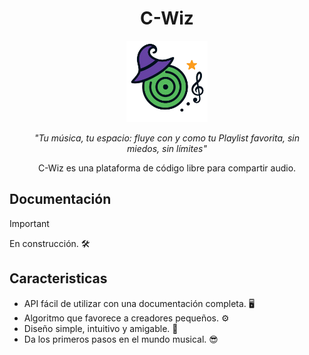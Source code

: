 <h1 align="center">C-Wiz</h1>

<div align="center">
<img src="./public/images/logo.png" alt="C-Wiz Logo" width="130">
<p><em>"Tu música, tu espacio: fluye con y como tu Playlist favorita, sin miedos, sin límites"</em></p>
<p align="center">C-Wiz es una plataforma de código libre para compartir audio.</p>
</div>

## Documentación

> [!IMPORTANT]
> En construcción. 🛠️

## Caracteristicas

- API fácil de utilizar con una documentación completa. 🖥️
- Algoritmo que favorece a creadores pequeños. ⚙️
- Diseño simple, intuitivo y amigable. 🎨
- Da los primeros pasos en el mundo musical. 😎
